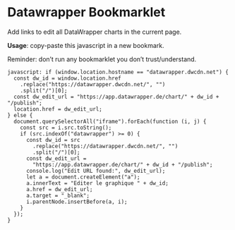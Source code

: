 # Datawrapper Bookmarklet

Add links to edit all DataWrapper charts in the current page.

**Usage**: copy-paste this javascript in a new bookmark.

Reminder: don’t run any bookmarklet you don’t trust/understand.

```
javascript: if (window.location.hostname == "datawrapper.dwcdn.net") {
  const dw_id = window.location.href
    .replace("https://datawrapper.dwcdn.net/", "")
    .split("/")[0];
  const dw_edit_url = "https://app.datawrapper.de/chart/" + dw_id + "/publish";
  location.href = dw_edit_url;
} else {
  document.querySelectorAll("iframe").forEach(function (i, j) {
    const src = i.src.toString();
    if (src.indexOf("datawrapper") >= 0) {
      const dw_id = src
        .replace("https://datawrapper.dwcdn.net/", "")
        .split("/")[0];
      const dw_edit_url =
        "https://app.datawrapper.de/chart/" + dw_id + "/publish";
      console.log("Edit URL found:", dw_edit_url);
      let a = document.createElement("a");
      a.innerText = "Editer le graphique " + dw_id;
      a.href = dw_edit_url;
      a.target = "_blank";
      i.parentNode.insertBefore(a, i);
    }
  });
}
```
